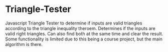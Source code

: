 # Triangle-Tester
Javascript Triangle Tester to determine if inputs are valid triangles according to the triangle inequality theroem. 
Determines if the inputs are valid right triangles.
Can also find both at the same time and clear the result.
Some functionality is limited due to this being a course project, but the main algorithm is there.
